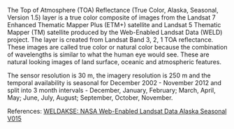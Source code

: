 The Top of Atmosphere (TOA) Reflectance (True Color, Alaska, Seasonal, Version 1.5) layer is a true color composite of images from the Landsat 7 Enhanced Thematic Mapper Plus (ETM+) satellite and Landsat 5 Thematic Mapper (TM) satellite produced by the Web-Enabled Landsat Data (WELD) project. The layer is created from Landsat Band 3, 2, 1 TOA reflectance. These images are called true color or natural color because the combination of wavelengths is similar to what the human eye would see. These are natural looking images of land surface, oceanic and atmospheric features.

The sensor resolution is 30 m, the imagery resolution is 250 m and the temporal availability is seasonal for December 2002 - November 2012 and split into 3 month intervals - December, January, February; March, April, May; June, July, August; September, October, November.

References: [WELDAKSE: NASA Web-Enabled Landsat Data Alaska Seasonal V015](https://lpdaac.usgs.gov/products/weldaksev015/)
